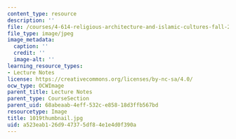 ```yaml
---
content_type: resource
description: ''
file: /courses/4-614-religious-architecture-and-islamic-cultures-fall-2002/a523eab126d947375df84e1e4d0f390a_1019thumbnail.jpg
file_type: image/jpeg
image_metadata:
  caption: ''
  credit: ''
  image-alt: ''
learning_resource_types:
- Lecture Notes
license: https://creativecommons.org/licenses/by-nc-sa/4.0/
ocw_type: OCWImage
parent_title: Lecture Notes
parent_type: CourseSection
parent_uid: 68abeaab-4eff-532c-e858-18d3ffb567bd
resourcetype: Image
title: 1019thumbnail.jpg
uid: a523eab1-26d9-4737-5df8-4e1e4d0f390a
---
```

